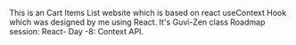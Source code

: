 This is an Cart Items List website which is based on react useContext Hook which was designed by me using React. It's Guvi-Zen class Roadmap session: React- Day -8: Context API.